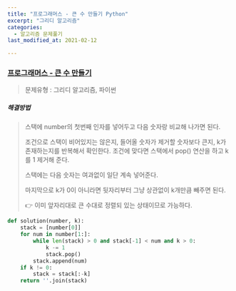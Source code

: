 ```yaml
---
title: "프로그래머스 - 큰 수 만들기 Python"
excerpt: "그리디 알고리즘"
categories:
  - 알고리즘 문제풀기
last_modified_at: 2021-02-12

---
```


### [프로그래머스 - 큰 수 만들기](https://programmers.co.kr/learn/courses/30/lessons/42883)

> 문제유형 : 그리디 알고리즘, 파이썬

##### 해결방법 

> 스택에 number의 첫번째 인자를 넣어두고 다음 숫자랑 비교해 나가면 된다.
>
> 조건으로 스택이 비어있지는 않은지, 들어올 숫자가 제거할 숫자보다 큰지, k가 존재하는지를 반복해서 확인한다. 조건에 맞다면 스택에서 pop() 연산을 하고 k를 1 제거해 준다.
>
> 스택에는 다음 숫자는 여과없이 일단 계속 넣어준다.
>
> 마지막으로 k가 0이 아니라면 뒷자리부터 그냥 상관없이 k개만큼 빼주면 된다.
>
> 👉 이미 앞자리대로 큰 수대로 정렬되 있는 상태이므로 가능하다.

```python
def solution(number, k):
    stack = [number[0]]
    for num in number[1:]:
        while len(stack) > 0 and stack[-1] < num and k > 0:
            k -= 1
            stack.pop()
        stack.append(num)
    if k != 0:
        stack = stack[:-k]
    return ''.join(stack)
```